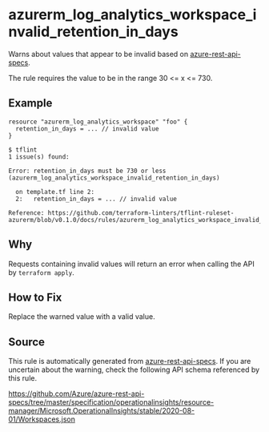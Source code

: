 <!--- This file generated by `tools/apispec-rule-gen/main.go`. DO NOT EDIT --->

# azurerm_log_analytics_workspace_invalid_retention_in_days

Warns about values that appear to be invalid based on [azure-rest-api-specs](https://github.com/Azure/azure-rest-api-specs).

The rule requires the value to be in the range 30 <= x <= 730.

## Example

```hcl
resource "azurerm_log_analytics_workspace" "foo" {
  retention_in_days = ... // invalid value
}
```

```
$ tflint
1 issue(s) found:

Error: retention_in_days must be 730 or less (azurerm_log_analytics_workspace_invalid_retention_in_days)

  on template.tf line 2:
  2:   retention_in_days = ... // invalid value

Reference: https://github.com/terraform-linters/tflint-ruleset-azurerm/blob/v0.1.0/docs/rules/azurerm_log_analytics_workspace_invalid_retention_in_days.md

```

## Why

Requests containing invalid values will return an error when calling the API by `terraform apply`.

## How to Fix

Replace the warned value with a valid value.

## Source

This rule is automatically generated from [azure-rest-api-specs](https://github.com/Azure/azure-rest-api-specs). If you are uncertain about the warning, check the following API schema referenced by this rule.

https://github.com/Azure/azure-rest-api-specs/tree/master/specification/operationalinsights/resource-manager/Microsoft.OperationalInsights/stable/2020-08-01/Workspaces.json
